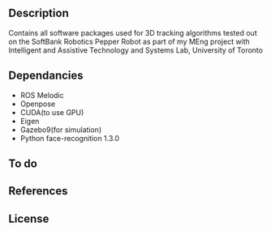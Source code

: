 ## Description 
Contains all software packages used for 3D tracking algorithms tested out on the SoftBank Robotics Pepper Robot as part of my MEng project with Intelligent and Assistive Technology and Systems Lab, University of Toronto

## Dependancies 
- ROS Melodic 
- Openpose
- CUDA(to use GPU)
- Eigen
- Gazebo9(for simulation)
- Python face-recognition 1.3.0


## To do 

## References 

## License
